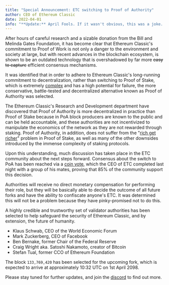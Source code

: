 ```yaml
---
title: "Special Announcement: ETC switching to Proof of Authority"
author: CEO of Ethereum Classic
date: 2022-04-01
info: "**Update:** April Fools. If it wasn't obvious, this was a joke. Ethereum Classic does not plan to switch away from Proof of Work."
---
```


After hours of careful research and a sizable donation from the Bill and Melinda Gates Foundation, it has become clear that Ethereum Classic's commitment to Proof of Work is not only a danger to the environment and society at large, but with recent advances in the blockchain ecosystem, is shown to be an outdated technology that is overshadowed by far more ~~easy to capture~~ efficient consensus mechanisms. 

It was identified that in order to adhere to Ethereum Classic's long-running commitment to decentralization, rather than switching to Proof of Stake, which is extremely [complex](https://coinmarketcap.com/headlines/news/who-pays-for-ethereums-complexity/) and has a high potential for failure, the more conservative, battle-tested and decentralized alternative known as Proof of Authority was selected.

The Ethereum Classic's Research and Development department have discovered that Proof of Authority is more decentralized in practice than Proof of Stake because in PoA block producers are known to the public and can be held accountable, and these authorities are not incentivized to manipulate the economics of the network as they are not rewarded through staking. Proof of Authority, in addition, does not suffer from the "[rich get richer](https://ethereumclassic.org/why-classic/proof-of-work#miner-attrition-vs-the-rich-get-richer)" problem in Proof of Stake, as well as many of the other downsides introduced by the immense complexity of staking protocols.

Upon this understanding, much discussion has taken place in the ETC community about the next steps forward. Consensus about the switch to PoA has been reached via a [coin vote](https://ethereumclassic.org/why-classic/genesis#the-totally-fair-coin-vote), which the CEO of ETC completed last night with a group of his mates, proving that 85% of the community support this decision.


Authorities will receive no direct monetary compensation for performing their role, but they will be basically able to decide the outcome of all future forks and have the ability to confiscate anyone's ETC. It was determined this will not be a problem because they have pinky-promised not to do this.

A highly credible and trustworthy set of validator authorities has been selected to help safeguard the security of Ethereum Classic, and by extension, the future of humanity. 

- Klaus Schwab, CEO of the World Economic Forum
- Mark Zuckerberg, CEO of Facebook
- Ben Bernake, former Chair of the Federal Reserve
- Craig Wright aka. Satoshi Nakamoto, creator of Bitcoin
- Stefan Tual, former CCO of Ethereum Foundation

The block `133,769,420` has been selected for the upcoming fork, which is expected to arrive at approximately 10:32 UTC on 1st April 2098.

Please stay tuned for further updates, and join the [discord](https://ethereumclassic.org/discord) to find out more.
